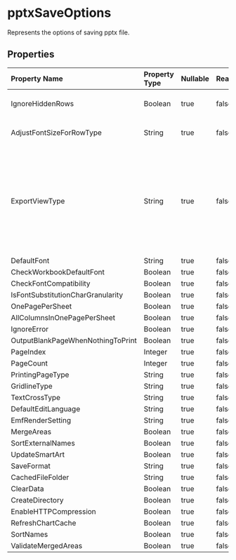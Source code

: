 # **pptxSaveOptions**

Represents the options of saving pptx file. 

## **Properties**

| Property Name | Property Type | Nullable |  ReadOnly | DefaultValue | Description | 
| :- | :- | :- |:- |  :- | :- |
|IgnoreHiddenRows|Boolean|true|false |  |Ignore hidden rows|
|AdjustFontSizeForRowType|String|true|false |  |Adjust font size for row type|
|ExportViewType|String|true|false |  |Gets and sets the display type when exporting to PowerPoint. The default exporting type is working as printing.|
|DefaultFont|String|true|false |  ||
|CheckWorkbookDefaultFont|Boolean|true|false |  ||
|CheckFontCompatibility|Boolean|true|false |  ||
|IsFontSubstitutionCharGranularity|Boolean|true|false |  ||
|OnePagePerSheet|Boolean|true|false |  ||
|AllColumnsInOnePagePerSheet|Boolean|true|false |  ||
|IgnoreError|Boolean|true|false |  ||
|OutputBlankPageWhenNothingToPrint|Boolean|true|false |  ||
|PageIndex|Integer|true|false |  ||
|PageCount|Integer|true|false |  ||
|PrintingPageType|String|true|false |  ||
|GridlineType|String|true|false |  ||
|TextCrossType|String|true|false |  ||
|DefaultEditLanguage|String|true|false |  ||
|EmfRenderSetting|String|true|false |  ||
|MergeAreas|Boolean|true|false |  ||
|SortExternalNames|Boolean|true|false |  ||
|UpdateSmartArt|Boolean|true|false |  ||
|SaveFormat|String|true|false |  ||
|CachedFileFolder|String|true|false |  ||
|ClearData|Boolean|true|false |  ||
|CreateDirectory|Boolean|true|false |  ||
|EnableHTTPCompression|Boolean|true|false |  ||
|RefreshChartCache|Boolean|true|false |  ||
|SortNames|Boolean|true|false |  ||
|ValidateMergedAreas|Boolean|true|false |  ||


